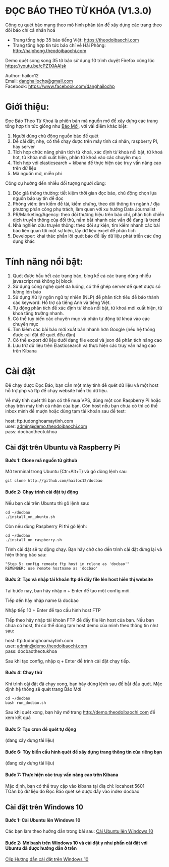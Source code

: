 # ĐỌC BÁO THEO TỪ KHÓA (V1.3.0)
Công cụ quét báo mạng theo mô hình phân tán để xây dựng các trang theo dõi báo chí cá nhân hoá 
- Trang tổng hợp 35 báo tiếng Việt: https://theodoibaochi.com
- Trang tổng hợp tin tức báo chí về Hải Phòng: http://haiphong.theodoibaochi.com

Demo quét song song 35 tờ báo sử dụng 10 trình duyệt Firefox cùng lúc
https://youtu.be/cPZ1XlAAIsk

Author: hailoc12  
Email: danghailochp@gmail.com  
Facebook: https://www.facebook.com/danghailochp

# Giới thiệu:
Đọc Báo Theo Từ Khoá là phiên bản mã nguồn mở để xây dựng các trang tổng hợp tin tức giống như [Báo Mới](http://baomoi.com), với vài điểm khác biệt:

1. Người dùng chủ động nguồn báo để quét
2. Dễ cài đặt, nhẹ, có thể chạy được trên máy tính cá nhân, raspberry PI, hay server
3. Tích hợp chức năng phân tích từ khoá, xác định từ khoá nổi bật, từ khoá hot, từ khóa mới xuất hiện, phân từ khoá vào các chuyên mục
4. Tích hợp với elasticsearch + kibana để thực hiện các truy vấn nâng cao trên dữ liệu
5. Mã nguồn mở, miễn phí

Công cụ hướng đến nhiều đối tượng người dùng:  
1. Độc giả thông thường: tiết kiệm thời gian đọc báo, chủ động chọn lựa nguồn báo uy tín để đọc  
2. Phóng viên: tìm kiếm đề tài, kiểm chứng, theo dõi thông tin ngành / địa phương phân công phụ trách, làm quen với xu hướng Data Journalist  
3. PR/Marketing/Agency: theo dõi thương hiệu trên báo chí, phân tích chiến dịch truyền thông của đối thủ, nắm bắt nhanh các vấn đề đang là trend  
4. Nhà nghiên cứu truyền thông: theo dõi sự kiện, tìm kiếm nhanh các bài báo liên quan tới một sự kiện, lấy dữ liệu excel để phân tích  
5. Developer: khai thác phần lõi quét báo để lấy dữ liệu phát triển các ứng dụng khác  

# Tính năng nổi bật:

1. Quét được hầu hết các trang báo, blog kể cả các trang dùng nhiều javascript mà không bị block  
2. Sử dụng công nghệ quét đa luồng, có thể ghép server để quét được số lượng lớn báo
3. Sử dụng Xử lý ngôn ngữ tự nhiên (NLP) để phân tích tiêu đề báo thành các keyword. Hỗ trợ cả tiếng Anh và tiếng Việt.
4. Tự động phân tích để xác định từ khoá nổi bật, từ khoá mới xuất hiện, từ khoá tăng trưởng nhanh.
5. Có thể tuỳ biến các chuyên mục và phân tự động từ khoá vào các chuyên mục
6. Tìm kiếm các bài báo mới xuất bản nhanh hơn Google (nếu hệ thống được cài đặt để quét đều đặn)
7. Có thể export dữ liệu dưới dạng file excel và json để phân tích nâng cao
8. Lưu trữ dữ liệu trên Elasticsearch và thực hiện các truy vấn nâng cao trên Kibana

# Cài đặt

Để chạy được Đọc Báo, bạn cần một máy tính để quét dữ liệu và một host hỗ trợ php và ftp để chạy website hiển thị dữ liệu. 

Về máy tính quét thì bạn có thể mua VPS, dùng một con Raspberry Pi hoặc chạy trên máy tính cá nhân của bạn. Còn host nếu bạn chưa có thì có thể inbox mình để mượn hoặc dùng tạm tài khoản sau để test:

host: ftp.tudonghoamaytinh.com  
user: admin@demo.theodoibaochi.com  
pass: docbaotheotukhoa  

## Cài đặt trên Ubuntu và Raspberry Pi

#### Bước 1: Clone mã nguồn từ github
Mở terminal trong Ubuntu (Ctr+Alt+T) và gõ dòng lệnh sau
~~~~
git clone http://github.com/hailoc12/docbao
~~~~

#### Bước 2: Chạy trình cài đặt tự động
Nếu bạn cài trên Ubuntu thì gõ lệnh sau:
~~~~
cd ~/docbao
./install_on_ubuntu.sh
~~~~
Còn nếu dùng Raspberry Pi thì gõ lệnh:
~~~~
cd ~/docbao
./install_on_raspberry.sh
~~~~
Trình cài đặt sẽ tự động chạy. Bạn hãy chờ cho đến trình cài đặt dừng lại và hiện thông báo sau:

~~~~
"Step 5: config remoate ftp host in rclone as 'docbao'"
REMEMBER: use remote hostname as 'docbao'
~~~~

#### Bước 3: Tạo và nhập tài khoản ftp để đẩy file lên host hiển thị website
Tại bước này, bạn hãy nhập n + Enter để tạo một config mới. 

Tiếp đến hãy nhập name là docbao

Nhập tiếp 10 + Enter để tạo cấu hình host FTP

Tiếp theo hãy nhập tài khoản FTP để đẩy file lên host của bạn. Nếu bạn chưa có host, thì có thể dùng tạm host demo của mình theo thông tin như sau:

host: ftp.tudonghoamaytinh.com  
user: admin@demo.theodoibaochi.com  
pass: docbaotheotukhoa  

Sau khi tạo config, nhập q + Enter để trình cài đặt chạy tiếp.

#### Bước 4: Chạy thử
Khi trình cài đặt đã chạy xong, bạn hãy dùng lệnh sau để bắt đầu quét. Mặc định hệ thống sẽ quét trang Báo Mới

~~~~
cd ~/docbao
bash run_docbao.sh
~~~~

Sau khi quét xong, bạn hãy mở trang http://demo.theodoibaochi.com để xem kết quả

#### Bước 5: Tạo cron để quét tự động
(đang xây dựng tài liệu)

#### Bước 6: Tùy biến cấu hình quét để xây dựng trang thông tin của riêng bạn
(đang xây dựng tài liệu)

#### Bước 7: Thực hiện các truy vấn nâng cao trên Kibana  
Mặc định, bạn có thể truy cập vào kibana tại điạ chỉ: locahost:5601  
TOàn bộ dữ liệu do Đọc Báo quét sẽ được đẩy vào index docbao

## Cài đặt trên Windows 10  

#### Bước 1: Cài Ubuntu lên Windows 10
Các bạn làm theo hướng dẫn trong bài sau: [Cài Ubuntu lên Windows 10](https://stackjava.com/linux/cai-dat-ubuntu-tren-windows-10-voi-windows-linux-subsystem.html)

#### Bước 2: Mở bash trên Windows 10 và cài đặt y như phần cài đặt với Ubuntu đã được hướng dẫn ở trên

[Clip Hướng dẫn cài đặt trên Windows 10](http://www.youtube.com/watch?v=dcYn8QiFYwI)
 

